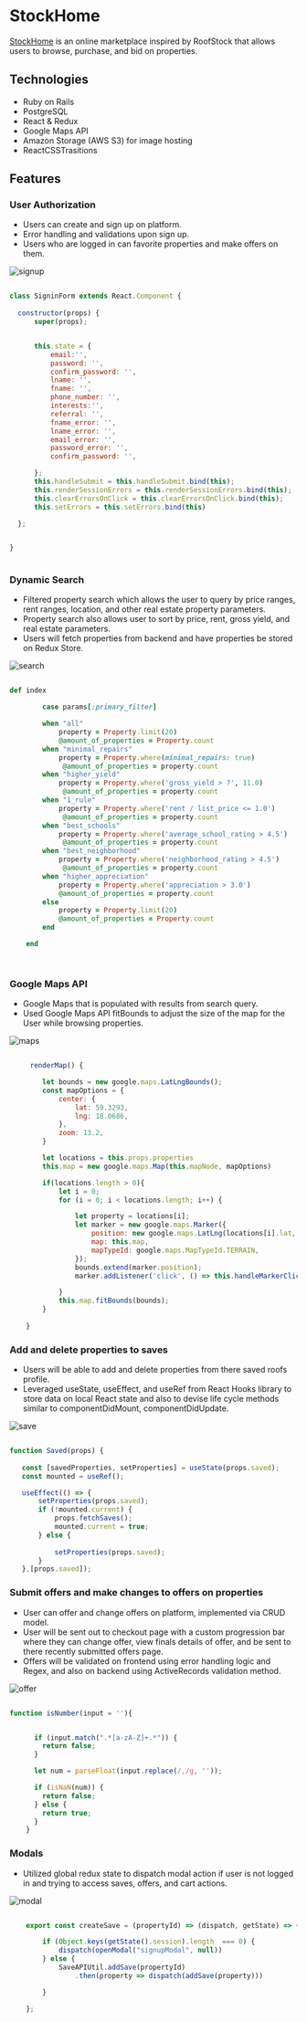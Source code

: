# StockHome

[StockHome](https://stockhome-app.herokuapp.com/#/) is an online marketplace inspired by RoofStock that allows users to browse, purchase, and bid on properties.

## Technologies

* Ruby on Rails
* PostgreSQL
* React & Redux
* Google Maps API
* Amazon Storage (AWS S3) for image hosting
* ReactCSSTrasitions


## Features

### User Authorization
* Users can create and sign up on platform.
* Error handling and validations upon sign up.
* Users who are logged in can favorite properties and make offers on them.


 ![signup](/app/assets/images/signup.gif)

  ```javascript

  class SigninForm extends React.Component {
    
    constructor(props) {
        super(props);


        this.state = {
            email:'',
            password: '',
            confirm_password: '',
            lname: '',
            fname: '',
            phone_number: '',
            interests:'',
            referral: '',
            fname_error: '',
            lname_error: '',
            email_error: '',
            password_error: '',
            confirm_password: '',

        };
        this.handleSubmit = this.handleSubmit.bind(this);
        this.renderSessionErrors = this.renderSessionErrors.bind(this);
        this.clearErrorsOnClick = this.clearErrorsOnClick.bind(this);
        this.setErrors = this.setErrors.bind(this)

    };


  }
    
  ```


### Dynamic Search
* Filtered property search which allows the user to query by price ranges, rent ranges, location, and other real estate property parameters.
* Property search also allows user to sort by price, rent, gross yield, and real estate parameters.
* Users will fetch properties from backend and have properties be stored on Redux Store.


![search](/app/assets/images/search.gif)


```ruby

def index

        case params[:primary_filter]

        when "all"
            property = Property.limit(20)
            @amount_of_properties = Property.count
        when "minimal_repairs"
            property = Property.where(minimal_repairs: true)
             @amount_of_properties = property.count
        when "higher_yield"
            property = Property.where('gross_yield > ?', 11.0)
             @amount_of_properties = property.count
        when "1_rule" 
            property = Property.where('rent / list_price <= 1.0')
             @amount_of_properties = property.count
        when "best_schools"
            property = Property.where('average_school_rating > 4.5')
             @amount_of_properties = property.count
        when "best_neighborhood"
            property = Property.where('neighborhood_rating > 4.5')
             @amount_of_properties = property.count
        when "higher_appreciation"
            property = Property.where('appreciation > 3.0')
            @amount_of_properties = property.count
        else
            property = Property.limit(20)
            @amount_of_properties = Property.count
        end

    end

    
  ```



### Google Maps API
*  Google Maps that is populated with results from search query.
* Used Google Maps API fitBounds to adjust the size of the map for the User while browsing properties.

![maps](/app/assets/images/maps.gif)


```javascript

     renderMap() {

        let bounds = new google.maps.LatLngBounds();
        const mapOptions = {
            center: {
                lat: 59.3293,
                lng: 18.0686, 
            },
            zoom: 13.2,
        }

        let locations = this.props.properties
        this.map = new google.maps.Map(this.mapNode, mapOptions)

        if(locations.length > 0){
            let i = 0;
            for (i = 0; i < locations.length; i++) {

                let property = locations[i];
                let marker = new google.maps.Marker({
                    position: new google.maps.LatLng(locations[i].lat, locations[i].lng),
                    map: this.map,
                    mapTypeId: google.maps.MapTypeId.TERRAIN,
                });
                bounds.extend(marker.position);
                marker.addListener('click', () => this.handleMarkerClick(property))

            }
            this.map.fitBounds(bounds);
        }
       
    }


```


### Add and delete properties to saves
 * Users will be able to add and delete properties from there saved roofs profile.
 * Leveraged useState, useEffect, and useRef from React Hooks library to store data on local React state and also to devise life cycle methods similar to componentDidMount, componentDidUpdate.
 

 ![save](/app/assets/images/saved.gif)

 ```javascript

 function Saved(props) {
    
    const [savedProperties, setProperties] = useState(props.saved);
    const mounted = useRef();

    useEffect(() => {
        setProperties(props.saved);
        if (!mounted.current) {
            props.fetchSaves();
            mounted.current = true;
        } else {
             
            setProperties(props.saved);
        }
    },[props.saved]);


 ```

### Submit offers and make changes to offers on properties
*  User can offer and change offers on platform, implemented via CRUD model.
*  User will be sent out to checkout page with a custom progression bar where they can change offer, view finals details of offer, and be sent to there recently submitted offers page.
* Offers will be validated on frontend using error handling logic and Regex, and also on backend using ActiveRecords validation method.


![offer](/app/assets/images/offer.gif)

```javascript

function isNumber(input = ''){


      if (input.match(".*[a-zA-Z]+.*")) {
        return false;
      }

      let num = parseFloat(input.replace(/,/g, ''));

      if (isNaN(num)) {
        return false;
      } else {
        return true;
      }
    }
```


### Modals
* Utilized global redux state to dispatch modal action if user is not logged in and trying to access saves, offers, and cart actions.


![modal](/app/assets/images/modal.gif)


```javascript

    export const createSave = (propertyId) => (dispatch, getState) => {

        if (Object.keys(getState().session).length  === 0) {
            dispatch(openModal("signupModal", null))
        } else {
            SaveAPIUtil.addSave(propertyId)
                .then(property => dispatch(addSave(property)))

        }

    };

```






